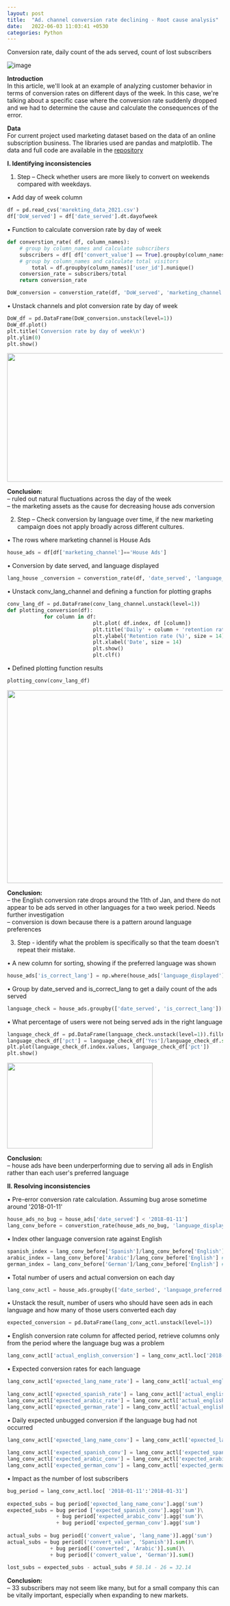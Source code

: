 ```yaml
---
layout: post
title:  "Ad. channel conversion rate declining - Root cause analysis"
date:   2022-06-03 11:03:41 +0530
categories: Python
---
```

Conversion rate, daily count of the ads served, count of lost subscribers

![image](https://raw.githubusercontent.com/JanCinis/jancinis.github.io/main/assets/conversion_rate_resized.jpg)

**Introduction**  
In this article, we'll look at an example of analyzing customer behavior in terms of conversion rates on different days of the week. In this case, we're talking about a specific case where the conversion rate suddenly dropped and we had to determine the cause and calculate the consequences of the error.

**Data**  
For current project used marketing dataset based on the data of an online subscription business. The libraries used are pandas and matplotlib. The data and full code are available in the [repository](https://github.com/JanCinis/ad-channel-conversion-rate-case)

**I. Identifying inconsistencies**  

1. Step – Check whether users are more likely to convert on weekends compared with weekdays.

• Add day of week column
```python
df = pd.read_cvs('marekting_data_2021.csv')
df['DoW_served'] = df['date_served'].dt.dayofweek
```
• Function to calculate conversion rate by day of week
```python
def converstion_rate( df, column_names):
	# group by column_names and calculate subscribers
	subscribers = df[ df['convert_value'] == True].groupby(column_names)['user_id'].nunique()
	# group by column_names and calculate total visitors  
        total = df.groupby(column_names)['user_id'].nunique()
	conversion_rate = subscribers/total
	return conversion_rate

DoW_conversion = converstion_rate(df, 'DoW_served', 'marketing_channel') # results for each channel
```    
• Unstack channels and plot conversion rate by day of week
```python
DoW_df = pd.DataFrame(DoW_conversion.unstack(level=1))
DoW_df.plot()
plt.title('Conversion rate by day of week\n')
plt.ylim(0)
plt.show()
```
<img src="https://raw.githubusercontent.com/JanCinis/jancinis.github.io/main/assets/img_post_01/Channels_conv_rate_dow.png" width="510" height="300">

**Conclusion:**  
– ruled out natural fluctuations across the day of the week  
– the marketing assets as the cause for decreasing house ads conversion

2. Step – Check conversion by language over time, if the new marketing campaign does not apply broadly across different cultures.

• The rows where marketing channel is House Ads
```python
house_ads = df[df['marketing_channel']=='House Ads']
```  
• Conversion by date served, and language displayed
```python
lang_house _conversion = converstion_rate(df, 'date_served', 'language_displayed')
```    
• Unstack conv_lang_channel and defining a function for plotting graphs
```python
conv_lang_df = pd.DataFrame(conv_lang_channel.unstack(level=1))
def plotting_conversion(df):
          	for column in df:
                        	plt.plot( df.index, df [column])
                        	plt.title('Daily' + column + 'retention rate\n', size = 16)
                        	plt.ylabel('Retention rate (%)', size = 14)
                        	plt.xlabel('Date', size = 14)
                        	plt.show()
                        	plt.clf()
```  
• Defined plotting function results
```python
plotting_conv(conv_lang_df)
```
<img src="https://raw.githubusercontent.com/JanCinis/jancinis.github.io/main/assets/img_post_01/Languages_conv_rate_drop.png" width="765" height="450">

**Conclusion:**  
– the English conversion rate drops around the 11th of Jan, and there do not appear to be ads served in other languages for a two week period. Needs further investigation  
– conversion is down because there is a pattern around language preferences
 
3. Step - identify what the problem is specifically so that the team doesn't repeat their mistake.
  
• A new column for sorting, showing if the preferred language was shown 
```python
house_ads['is_correct_lang'] = np.where(house_ads['language_displayed'] == house_ads['language_preferred'], 'Yes', 'No')
```  
• Group by date_served and is_correct_lang to get a daily count of the ads served
```python
language_check = house_ads.groupby(['date_served', 'is_correct_lang'])['is_correct_lang'].count()
```  
• What percentage of users were not being served ads in the right language
```python
language_check_df = pd.DataFrame(language_check.unstack(level=1)).fillna(0)
language_check_df['pct'] = language_check_df['Yes']/language_check_df.sum(axis=1)
plt.plot(language_check_df.index.values, language_check_df['pct'])
plt.show()
```
<img src="https://raw.githubusercontent.com/JanCinis/jancinis.github.io/main/assets/img_post_01/Right_language_percemtage.png" width="340" height="200">

**Conclusion:**  
– house ads have been underperforming due to serving all ads in English rather than each user's preferred language

**II. Resolving inconsistencies**  
  
• Pre-error conversion rate calculation. Assuming bug arose sometime around '2018-01-11'
```python
house_ads_no_bug = house_ads['date_served'] < '2018-01-11']
lang_conv_before = converstion_rate(house_ads_no_bug, 'language_displayed')
```  
• Index other language conversion rate against English
```python
spanish_index = lang_conv_before['Spanish']/lang_conv_before['English'] # = 1.68
arabic_index = lang_conv_before['Arabic']/lang_conv_before['English'] # = 5.04
german_index = lang_conv_before['German']/lang_conv_before['English'] # = 4.48
```  
• Total number of users and actual conversion on each day
```python
lang_conv_actl = house_ads.groupby(['date_serbed', 'language_preferred'].agg({'user_id':'nunique', 'converted':'sum'})
```  
• Unstack the result, number of users who should have seen ads in each language and how many of those users converted each day
```python
expected_conversion = pd.DataFrame(lang_conv_actl.unstack(level=1))
```  
• English conversion rate column for affected period, retrieve columns only from the period where the language bug was a problem
```python
lang_conv_actl['actual_english_conversion'] = lang_conv_actl.loc['2018-01-11':'2018-01-31'][('convert_value', 'English')]
```  
• Expected conversion rates for each language
```python
lang_conv_actl['epxected_lang_name_rate'] = lang_conv_actl['actual_english_conversion']*lang_name_index
 
lang_conv_actl['epxected_spanish_rate'] = lang_conv_actl['actual_english_conversion']*spanish_index
lang_conv_actl['epxected_arabic_rate'] = lang_conv_actl['actual_english_conversion']*arabic_index
lang_conv_actl['epxected_german_rate'] = lang_conv_actl['actual_english_conversion']*german_index
```  
• Daily expected unbugged conversion if the language bug had not occurred
```python
lang_conv_actl['epxected_lang_name_conv'] = lang_conv_actl['epxected_lang_name_rate']*lang_conv_actl[('user_id', 'language')]/100
 
lang_conv_actl['expected_spanish_conv'] = lang_conv_actl['expected_spanish_rate']* lang_conv_actl[('user_id', 'Spanish')]/100
lang_conv_actl['expected_arabic_conv'] = lang_conv_actl['expected_arabic_rate']* lang_conv_actl[('user_id', 'Arabic')]/100
lang_conv_actl['expected_german_conv'] = lang_conv_actl['expected_german_rate']* lang_conv_actl[('user_id', 'German')]/100
```  
• Impact as the number of lost subscribers
```python
bug_period = lang_conv_actl.loc[ '2018-01-11':'2018-01-31']
 
expected_subs = bug period['epxected_lang_name_conv'].agg('sum')
expected_subs = bug period ['expected_spanish_conv'].agg('sum')\
                + bug period['expected_arabic_conv'].agg('sum')\
                + bug period['expected_german_conv'].agg('sum')
 
actual_subs = bug period[('convert_value', 'lang_name')].agg('sum')
actual_subs = bug period[('convert_value', 'Spanish')].sum()\
              + bug period[('converted', 'Arabic')].sum()\
              + bug period[('convert_value', 'German')].sum()
 
lost_subs = expected_subs - actual_subs # 58.14 - 26 = 32.14
``` 
**Conclusion:**  
– 33 subscribers may not seem like many, but for a small company this can be vitally important, especially when expanding to new markets.


